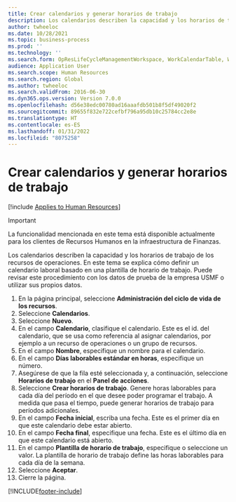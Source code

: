 ```yaml
---
title: Crear calendarios y generar horarios de trabajo
description: Los calendarios describen la capacidad y los horarios de trabajo de los recursos de operaciones. En este tema se explica cómo definir un calendario laboral basado en una plantilla de horario de trabajo.
author: twheeloc
ms.date: 10/28/2021
ms.topic: business-process
ms.prod: ''
ms.technology: ''
ms.search.form: OpResLifeCycleManagementWorkspace, WorkCalendarTable, WorkCalendarDate, HcmPersonnelManagementWorkspace, WrkCtrGroupDateCalendar, WrkCtrDateCalendar
audience: Application User
ms.search.scope: Human Resources
ms.search.region: Global
ms.author: twheeloc
ms.search.validFrom: 2016-06-30
ms.dyn365.ops.version: Version 7.0.0
ms.openlocfilehash: d56e38edc00780ad16aaafdb501b8f5df49020f2
ms.sourcegitcommit: 89655f832e722cefbf796a95db10c25784cc2e8e
ms.translationtype: HT
ms.contentlocale: es-ES
ms.lasthandoff: 01/31/2022
ms.locfileid: "8075258"
---
```

# <a name="create-calendars-and-generate-working-times"></a>Crear calendarios y generar horarios de trabajo

[!include [Applies to Human Resources](../includes/applies-to-hr.md)]

> [!IMPORTANT]
> La funcionalidad mencionada en este tema está disponible actualmente para los clientes de Recursos Humanos en la infraestructura de Finanzas.  


Los calendarios describen la capacidad y los horarios de trabajo de los recursos de operaciones. En este tema se explica cómo definir un calendario laboral basado en una plantilla de horario de trabajo. Puede revisar este procedimiento con los datos de prueba de la empresa USMF o utilizar sus propios datos.

1. En la página principal, seleccione **Administración del ciclo de vida de los recursos**.
2. Seleccione **Calendarios**.
3. Seleccione **Nuevo**.
4. En el campo **Calendario**, clasifique el calendario. Este es el id. del calendario, que se usa como referencia al asignar calendarios, por ejemplo a un recurso de operaciones o un grupo de recursos.  
5. En el campo **Nombre**, especifique un nombre para el calendario.
6. En el campo **Días laborables estándar en horas**, especifique un número.
7. Asegúrese de que la fila esté seleccionada y, a continuación, seleccione **Horarios de trabajo** en el **Panel de acciones**.
8. Seleccione **Crear horarios de trabajo**. Genere horas laborables para cada día del período en el que desee poder programar el trabajo. A medida que pasa el tiempo, puede generar horarios de trabajo para períodos adicionales.  
9. En el campo **Fecha inicial**, escriba una fecha. Este es el primer día en que este calendario debe estar abierto.  
10. En el campo **Fecha final**, especifique una fecha. Este es el último día en que este calendario está abierto.  
11. En el campo **Plantilla de horario de trabajo**, especifique o seleccione un valor. La plantilla de horario de trabajo define las horas laborables para cada día de la semana.  
12. Seleccione **Aceptar**.
13. Cierre la página.



[!INCLUDE[footer-include](../includes/footer-banner.md)]
